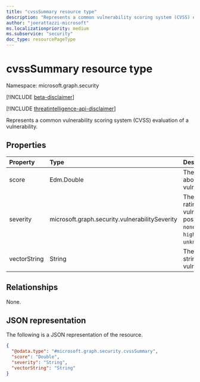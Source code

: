 ```yaml
---
title: "cvssSummary resource type"
description: "Represents a common vulnerability scoring system (CVSS) evaluation of a vulnerability."
author: "joerattazzi-microsoft"
ms.localizationpriority: medium
ms.subservice: "security"
doc_type: resourcePageType
---
```


# cvssSummary resource type

Namespace: microsoft.graph.security

[!INCLUDE [beta-disclaimer](../../includes/beta-disclaimer.md)]

[!INCLUDE [threatintelligence-api-disclaimer](../../includes/threatintelligence-api-disclaimer.md)]

Represents a common vulnerability scoring system (CVSS) evaluation of a vulnerability.

## Properties

|Property|Type|Description|
|:---|:---|:---|
|score|Edm.Double|The CVSS score about this vulnerability.|
|severity|microsoft.graph.security.vulnerabilitySeverity|The CVSS severity rating for this vulnerability. The possible values are: `none`, `low`, `medium`, `high`, `critical`, `unknownFutureValue`.|
|vectorString|String|The CVSS vector string for this vulnerability.|

## Relationships

None.

## JSON representation

The following is a JSON representation of the resource.
<!-- {
  "blockType": "resource",
  "@odata.type": "microsoft.graph.security.cvssSummary"
}
-->
``` json
{
  "@odata.type": "#microsoft.graph.security.cvssSummary",
  "score": "Double",
  "severity": "String",
  "vectorString": "String"
}
```
